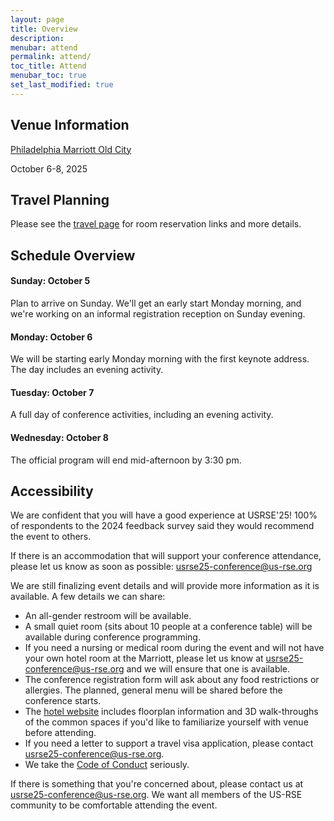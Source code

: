 ```yaml
---
layout: page
title: Overview
description: 
menubar: attend
permalink: attend/
toc_title: Attend
menubar_toc: true
set_last_modified: true
---
```


## Venue Information

[Philadelphia Marriott Old City](https://www.marriott.com/en-us/hotels/phlmo-philadelphia-marriott-old-city/overview/)

October 6-8, 2025

## Travel Planning

Please see the [travel page](travel/) for room reservation links and more details.

<a name="sched_overview"></a>
## Schedule Overview

#### Sunday: October 5

Plan to arrive on Sunday.  We'll get an early start Monday morning, and we're working on an informal registration reception on Sunday evening.

#### Monday: October 6

We will be starting early Monday morning with the first keynote address.  The day includes an evening activity.

#### Tuesday: October 7

A full day of conference activities, including an evening activity.

#### Wednesday: October 8

The official program will end mid-afternoon by 3:30 pm.  



## Accessibility

We are confident that you will have a good experience at USRSE'25!  100% of respondents to the 2024 feedback survey said they would recommend the event to others.

If there is an accommodation that will support your conference attendance, please let us know as soon as possible: [usrse25-conference@us-rse.org](mailto:usrse25-conference@us-rse.org)

We are still finalizing event details and will provide more information as it is available.  A few details we can share:

* An all-gender restroom will be available.
* A small quiet room (sits about 10 people at a conference table) will be available during conference programming.
* If you need a nursing or medical room during the event and will not have your own hotel room at the Marriott, please let us know at [usrse25-conference@us-rse.org](mailto:usrse25-conference@us-rse.org) and we will ensure that one is available.
* The conference registration form will ask about any food restrictions or allergies.  The planned, general menu will be shared before the conference starts.
* The [hotel website](https://www.marriott.com/en-us/hotels/phlmo-philadelphia-marriott-old-city/overview/) includes floorplan information and 3D walk-throughs of the common spaces if you'd like to familiarize yourself with venue before attending.
* If you need a letter to support a travel visa application, please contact [usrse25-conference@us-rse.org](mailto:usrse25-conference@us-rse.org).
* We take the [Code of Conduct](about/code-of-conduct/) seriously.

If there is something that you're concerned about, please contact us at [usrse25-conference@us-rse.org](mailto:usrse25-conference@us-rse.org).  We want all members of the US-RSE community to be comfortable attending the event. 


